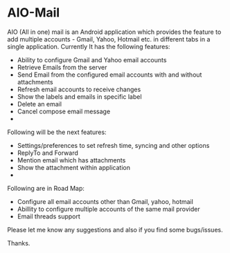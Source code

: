 AIO-Mail
========

AIO (All in one) mail is an Android application which provides the feature to add multiple accounts - Gmail, Yahoo, Hotmail etc. in different tabs in a single application. Currently It has the following features:

- Ability to configure Gmail and Yahoo email accounts
- Retrieve Emails from the server
- Send Email from the configured email accounts with and without attachments
- Refresh email accounts to receive changes
- Show the labels and emails in specific label
- Delete an email
- Cancel compose email message
- 

Following will be the next features:
- Settings/preferences to set refresh time, syncing and other options
- ReplyTo and Forward
- Mention email which has attachments
- Show the attachment within application
- 

Following are in Road Map:
- Configure all email accounts other than Gmail, yahoo, hotmail
- Abillity to configure multiple accounts of the same mail provider
- Email threads support

Please let me know any suggestions and also if you find some bugs/issues.

Thanks.
